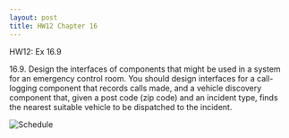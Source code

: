 ```yaml
---
layout: post
title: HW12 Chapter 16
---
```


HW12: Ex 16.9

16.9.  Design the interfaces of components that might be used in a system for an emergency control room. You should design interfaces for a call-logging component that records calls made, and a vehicle discovery component that, given a post code (zip code) and an incident type, finds the nearest suitable vehicle to be dispatched to the incident. 

![Schedule](https://raw.githubusercontent.com/wookiemonkies/wookiemonkies.github.io/master/images/HW12.png)
